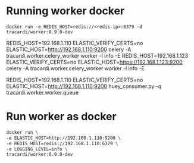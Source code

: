 # Running worker docker

```
docker run -e REDIS_HOST=redis://<redis-ip>:6379 -d tracardi/worker:0.9.0-dev
```

REDIS_HOST=192.168.1.110 ELASTIC_VERIFY_CERTS=no ELASTIC_HOST=http://192.168.1.110:9200 celery -A tracardi.worker.celery_worker worker -l info -E
REDIS_HOST=192.168.1.123 ELASTIC_VERIFY_CERTS=no ELASTIC_HOST=https://192.168.1.123:9200 celery -A tracardi.worker.celery_worker worker -l info -E

REDIS_HOST=192.168.1.110 ELASTIC_VERIFY_CERTS=no ELASTIC_HOST=http://192.168.1.110:9200 huey_consumer.py -q tracardi.worker.worker.queue



# Run worker as docker

```bash
docker run \
-e ELASTIC_HOST=http://192.168.1.110:9200 \
-e REDIS_HOST=redis://192.168.1.110:6379 \
-e LOGGING_LEVEL=info \
tracardi/worker:0.9.0-dev
```